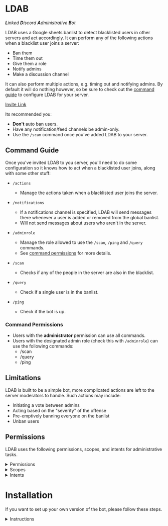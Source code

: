 # LDAB

_**L**inked **D**iscord **A**dministrative **B**ot_

LDAB uses a Google sheets banlist to detect blacklisted users in other servers and act accordingly. It can perform any of the following actions when a blacklist user joins a server:

-   Ban them
-   Time them out
-   Give them a role
-   Notify admins
-   Make a discussion channel

It can also perform multiple actions, e.g. timing out and notifying admins. By default it will do nothing however, so be sure to check out the [command guide](#command-guide) to configure LDAB for your server.

[Invite Link](https://discord.com/api/oauth2/authorize?client_id=949192601037320232&permissions=1409017710596&scope=bot%20applications.commands)

Its recommended you:

-   **Don't** auto ban users.
-   Have any notification/feed channels be admin-only.
-   Use the `/scan` command once you've added LDAB to your server.

## Command Guide

Once you've invited LDAB to you server, you'll need to do some configuration so it knows how to act when a blacklisted user joins, along with some other stuff:

-   `/actions`

    -   Manage the actions taken when a blacklisted user joins the server.

-   `/notifications`

    -   If a notifications channel is specified, LDAB will send messages there whenever a user is added or removed from the global banlist.
    -   Will not send messages about users who aren't in the server.

-   `/adminrole`

    -   Manage the role allowed to use the `/scan`, `/ping` and `/query` commands.
    -   See [command permissions](#command-permissions) for more details.

-   `/scan`

    -   Checks if any of the people in the server are also in the blacklist.

-   `/query`

    -   Check if a single user is in the banlist.

-   `/ping`
    -   Check if the bot is up.

### Command Permissions

-   Users with the **administrator** permission can use all commands.
-   Users with the designated admin role (check this with `/adminrole`) can use the following commands:
    -   /scan
    -   /query
    -   /ping

## Limitations

LDAB is built to be a simple bot, more complicated actions are left to the server moderators to handle. Such actions may include:

-   Initiating a vote between admins
-   Acting based on the "severity" of the offense
-   Pre-emptively banning everyone on the banlist
-   Unban users

## Permissions

LDAB uses the following permissions, scopes, and intents for administrative tasks.

<details>

<summary>Permissions</summary>

<br />

<table>
    <tr>
        <th>Permission</th>
        <th>Reason</th>
    </tr>
    <tr>
        <td>Manage Roles</td>
        <td>Assign a role to blacklisted users</td>
    </tr>
    <tr>
        <td>Ban Members</td>
        <td>Ban blacklisted users</td>
    </tr>
    <tr>
        <td>Moderate Members</td>
        <td>Time out blacklisted users</td>
    </tr>
    <tr>
        <td>Send Messages</td>
        <td>Inform admins of a user</td>
    </tr>
    <tr>
        <td>Create Public Threads</td>
        <td>Enable discussion of a user</td>
    </tr>
    <tr>
        <td>Send Messages in Threads</td>
        <td>Same as send messages</td>
    </tr>
</table>

</details>

<details>
<summary>Scopes</summary>

<br />

<table>
    <tr>
        <th>Scope</th>
        <th>Reason</th>
    </tr>
    <tr>
        <td>bot</td>
        <td>Utilize bot functionality</td>
    </tr>
    <tr>
        <td>applications.commands</td>
        <td>Respond to slash commands</td>
    </tr>
</table>

</details>

<details>

<summary>Intents</summary>

<br />

<table>
    <tr>
        <th>Intent</th>
        <th>Reason</th>
    </tr>
    <tr>
        <td>Server Members</td>
        <td>Scan existing members for blacklisted users</td>
    </tr>
</table>

</details>

# Installation

If you want to set up your own version of the bot, please follow these steps.

<details>

<summary>Instructions</summary>

<br />

1. Create an application on Discord with the permissions, scopes, and intents listed in [permissions](#permissions).
2. Make an [`auth.json`](./auth.json) file with the entries filled out as per [`the example`](./auth.example.json).
3. Install dependencies using `yarn` or `npm install`.
4. Start the bot in development mode using `yarn dev` or `npm run dev`.
5. Make a production-ready build using `yarn build` or `npm run build`.
6. Start the bot in production mode using `yarn start` or `node .`

</details>

